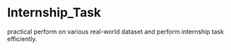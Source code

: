 # Internship_Task
practical perform on various real-world dataset and perform internship task efficiently.
